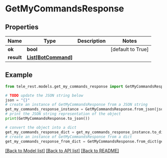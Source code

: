 # GetMyCommandsResponse


## Properties

Name | Type | Description | Notes
------------ | ------------- | ------------- | -------------
**ok** | **bool** |  | [default to True]
**result** | [**List[BotCommand]**](BotCommand.md) |  | 

## Example

```python
from tele_rest.models.get_my_commands_response import GetMyCommandsResponse

# TODO update the JSON string below
json = "{}"
# create an instance of GetMyCommandsResponse from a JSON string
get_my_commands_response_instance = GetMyCommandsResponse.from_json(json)
# print the JSON string representation of the object
print(GetMyCommandsResponse.to_json())

# convert the object into a dict
get_my_commands_response_dict = get_my_commands_response_instance.to_dict()
# create an instance of GetMyCommandsResponse from a dict
get_my_commands_response_from_dict = GetMyCommandsResponse.from_dict(get_my_commands_response_dict)
```
[[Back to Model list]](../README.md#documentation-for-models) [[Back to API list]](../README.md#documentation-for-api-endpoints) [[Back to README]](../README.md)


